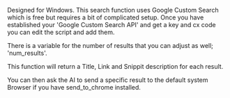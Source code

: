 Designed for Windows. This search function uses Google Custom Search which is free but requires a bit of complicated setup.
Once you have established your 'Google Custom Search API' and get a key and cx code you can edit the script and add them.

There is a variable for the number of results that you can adjust as well; 'num_results'.

This function will return a Title, Link and Snippit description for each result.
  
You can then ask the AI to send a specific result to the default system Browser if you have send_to_chrome installed.
